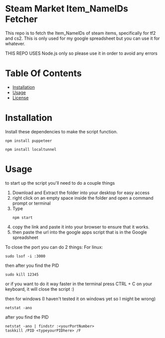 # Steam Market Item_NameIDs Fetcher
This repo is to fetch the Item_NameIDs of steam items, specifically for tf2 and cs2.
This is only used for my google spreadsheet but you can use it for whatever.

THIS REPO USES Node.js only so please use it in order to avoid any errors

# Table Of Contents

 - [Installation](#installation)
 - [Usage](#usage)
 - [License](#license)

# Installation
Install these dependencies to make the script function.

```shell
npm install puppeteer
```

```shell
npm install localtunnel
```

# Usage
to start up the script you'll need to do a couple things
1. Download and Extract the folder into your desktop for easy access
2. right click on an empty space inside the folder and open a command prompt or terminal
3. Type
   ```shell
   npm start
   ```
5. copy the link and paste it into your browser to ensure that it works.
6. then paste the url into the google apps script that is in the Google spreadsheet

To close the port you can do 2 things:
For linux:
```shell
sudo lsof -i :3000
```
then after you find the PID
```shell
sudo kill 12345
```
or if you want to do it way faster
in the terminal press CTRL + C on your keyboard, it will close the script :)

then for windows (I haven't tested it on windows yet so I might be wrong)
```shell
netstat -ano
```
after you find the PID
```shell
netstat -ano | findstr :<yourPortNumber>
taskkill /PID <typeyourPIDhere> /F
```
